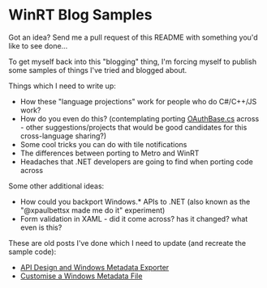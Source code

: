 WinRT Blog Samples
=================

Got an idea? Send me a pull request of this README with something you'd like to see done...

To get myself back into this "blogging" thing, I'm forcing myself to publish some samples of things I've tried and blogged about.

Things which I need to write up:

 - How these "language projections" work for people who do C#/C++/JS work?
 - How do you even do this? (contemplating porting [OAuthBase.cs](http://oauth.googlecode.com/svn/code/csharp/OAuthBase.cs) across - other suggestions/projects that would be good candidates for this cross-language sharing?)
 - Some cool tricks you can do with tile notifications 
 - The differences between porting to Metro and WinRT 
 - Headaches that .NET developers are going to find when porting code across

Some other additional ideas:
 
 - How could you backport Windows.* APIs to .NET (also known as the "@xpaulbettsx made me do it" experiment)
 - Form validation in XAML - did it come across? has it changed? what even is this?

These are old posts I've done which I need to update (and recreate the sample code):

 - [API Design and Windows Metadata Exporter](http://brendanforster.com/build/migration-tips-and-tricks.html)
 - [Customise a Windows Metadata File](http://brendanforster.com/build/customise-a-winmd-file.html)